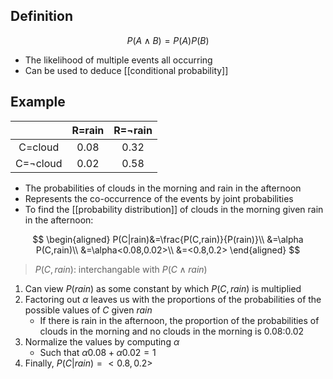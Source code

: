 ## Definition

$$
P(A\land B)=P(A)P(B)
$$

- The likelihood of multiple events all occurring
- Can be used to deduce [[conditional probability]]

## Example

| |R=rain|R=¬rain|
|:-:|:-:|:-:|
|C=cloud|0.08|0.32|
|C=¬cloud|0.02|0.58|

- The probabilities of clouds in the morning and rain in the afternoon
- Represents the co-occurrence of the events by joint probabilities
- To find the [[probability distribution]] of clouds in the morning given rain in the afternoon:

$$
\begin{aligned}
P(C|rain)&=\frac{P(C,rain)}{P(rain)}\\
&=\alpha P(C,rain)\\
&=\alpha<0.08,0.02>\\
&=<0.8,0.2>
\end{aligned}
$$

> $P(C,rain)$: interchangable with $P(C\land rain)$

1. Can view $P(rain)$ as some constant by which $P(C,rain)$ is multiplied
2. Factoring out $\alpha$ leaves us with the proportions of the probabilities of the possible values of $C$ given $rain$
	- If there is rain in the afternoon, the proportion of the probabilities of clouds in the morning and no clouds in the morning is 0.08:0.02
3. Normalize the values by computing $\alpha$
	- Such that $\alpha 0.08+\alpha 0.02=1$
4. Finally, $P(C|rain)=<0.8,0.2>$
